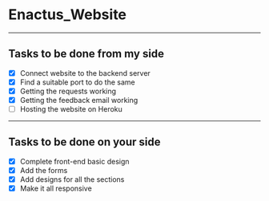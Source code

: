 # Enactus_Website
****
## Tasks to be done from my side
- [X] Connect website to the backend server
- [X] Find a suitable port to do the same
- [X] Getting the requests working
- [X] Getting the feedback email working
- [ ] Hosting the website on Heroku
****
## Tasks to be done on your side
- [X] Complete front-end basic design
- [X] Add the forms 
- [X] Add designs for all the sections
- [X] Make it all responsive
